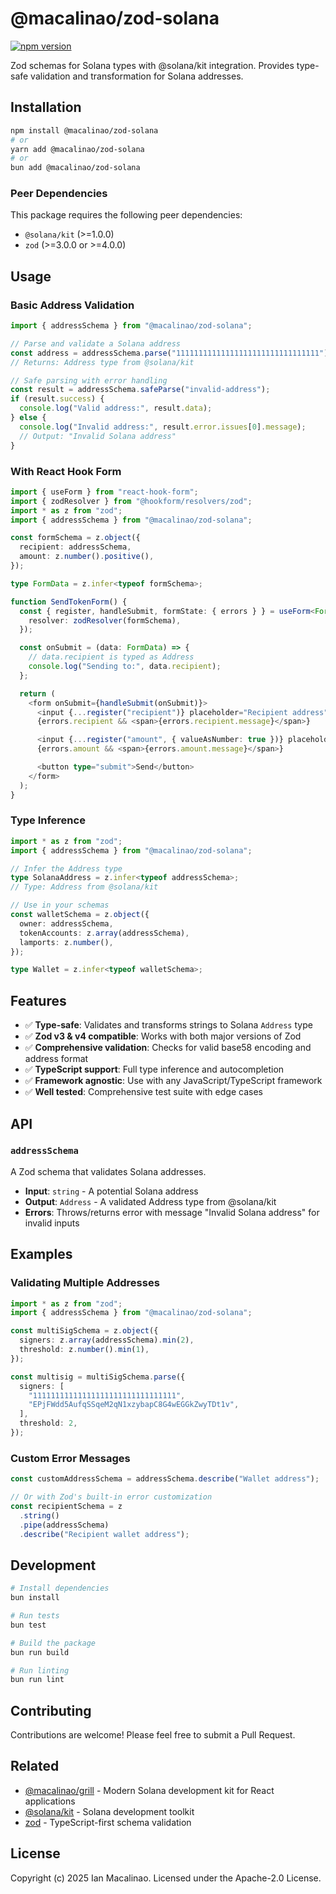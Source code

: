 # @macalinao/zod-solana

[![npm version](https://img.shields.io/npm/v/@macalinao/zod-solana.svg)](https://www.npmjs.com/package/@macalinao/zod-solana)

Zod schemas for Solana types with @solana/kit integration. Provides type-safe validation and transformation for Solana addresses.

## Installation

```bash
npm install @macalinao/zod-solana
# or
yarn add @macalinao/zod-solana
# or
bun add @macalinao/zod-solana
```

### Peer Dependencies

This package requires the following peer dependencies:

- `@solana/kit` (>=1.0.0)
- `zod` (>=3.0.0 or >=4.0.0)

## Usage

### Basic Address Validation

```typescript
import { addressSchema } from "@macalinao/zod-solana";

// Parse and validate a Solana address
const address = addressSchema.parse("11111111111111111111111111111111");
// Returns: Address type from @solana/kit

// Safe parsing with error handling
const result = addressSchema.safeParse("invalid-address");
if (result.success) {
  console.log("Valid address:", result.data);
} else {
  console.log("Invalid address:", result.error.issues[0].message);
  // Output: "Invalid Solana address"
}
```

### With React Hook Form

```typescript
import { useForm } from "react-hook-form";
import { zodResolver } from "@hookform/resolvers/zod";
import * as z from "zod";
import { addressSchema } from "@macalinao/zod-solana";

const formSchema = z.object({
  recipient: addressSchema,
  amount: z.number().positive(),
});

type FormData = z.infer<typeof formSchema>;

function SendTokenForm() {
  const { register, handleSubmit, formState: { errors } } = useForm<FormData>({
    resolver: zodResolver(formSchema),
  });

  const onSubmit = (data: FormData) => {
    // data.recipient is typed as Address
    console.log("Sending to:", data.recipient);
  };

  return (
    <form onSubmit={handleSubmit(onSubmit)}>
      <input {...register("recipient")} placeholder="Recipient address" />
      {errors.recipient && <span>{errors.recipient.message}</span>}

      <input {...register("amount", { valueAsNumber: true })} placeholder="Amount" />
      {errors.amount && <span>{errors.amount.message}</span>}

      <button type="submit">Send</button>
    </form>
  );
}
```

### Type Inference

```typescript
import * as z from "zod";
import { addressSchema } from "@macalinao/zod-solana";

// Infer the Address type
type SolanaAddress = z.infer<typeof addressSchema>;
// Type: Address from @solana/kit

// Use in your schemas
const walletSchema = z.object({
  owner: addressSchema,
  tokenAccounts: z.array(addressSchema),
  lamports: z.number(),
});

type Wallet = z.infer<typeof walletSchema>;
```

## Features

- ✅ **Type-safe**: Validates and transforms strings to Solana `Address` type
- ✅ **Zod v3 & v4 compatible**: Works with both major versions of Zod
- ✅ **Comprehensive validation**: Checks for valid base58 encoding and address format
- ✅ **TypeScript support**: Full type inference and autocompletion
- ✅ **Framework agnostic**: Use with any JavaScript/TypeScript framework
- ✅ **Well tested**: Comprehensive test suite with edge cases

## API

### `addressSchema`

A Zod schema that validates Solana addresses.

- **Input**: `string` - A potential Solana address
- **Output**: `Address` - A validated Address type from @solana/kit
- **Errors**: Throws/returns error with message "Invalid Solana address" for invalid inputs

## Examples

### Validating Multiple Addresses

```typescript
import * as z from "zod";
import { addressSchema } from "@macalinao/zod-solana";

const multiSigSchema = z.object({
  signers: z.array(addressSchema).min(2),
  threshold: z.number().min(1),
});

const multisig = multiSigSchema.parse({
  signers: [
    "11111111111111111111111111111111",
    "EPjFWdd5AufqSSqeM2qN1xzybapC8G4wEGGkZwyTDt1v",
  ],
  threshold: 2,
});
```

### Custom Error Messages

```typescript
const customAddressSchema = addressSchema.describe("Wallet address");

// Or with Zod's built-in error customization
const recipientSchema = z
  .string()
  .pipe(addressSchema)
  .describe("Recipient wallet address");
```

## Development

```bash
# Install dependencies
bun install

# Run tests
bun test

# Build the package
bun run build

# Run linting
bun run lint
```

## Contributing

Contributions are welcome! Please feel free to submit a Pull Request.

## Related

- [@macalinao/grill](https://github.com/macalinao/grill) - Modern Solana development kit for React applications
- [@solana/kit](https://github.com/solana-developers/solana-kit) - Solana development toolkit
- [zod](https://github.com/colinhacks/zod) - TypeScript-first schema validation

## License

Copyright (c) 2025 Ian Macalinao. Licensed under the Apache-2.0 License.
